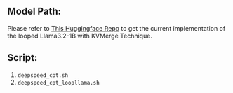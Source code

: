 ## Model Path:
Please refer to [This Huggingface Repo](https://huggingface.co/ericzhang0328/loopllama-1B/tree/main) to get the current implementation of the looped Llama3.2-1B with KVMerge Technique.

## Script:

1. `deepspeed_cpt.sh`
2. `deepspeed_cpt_loopllama.sh`

